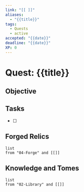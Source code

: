 ```yaml
---
link: "[[ ]]"
aliases:
  - "{{title}}"
tags:
  - Quests
  - active
accepted: "{{date}}"
deadline: "{{date}}"
XP: 0
---
```

# Quest: {{title}}
## Objective

## Tasks
- [ ] 

## Forged Relics
```dataview
list
from "04-Forge" and [[]]
```
## Knowledge and Tomes
```dataview
list
from "02-Library" and [[]]
```
